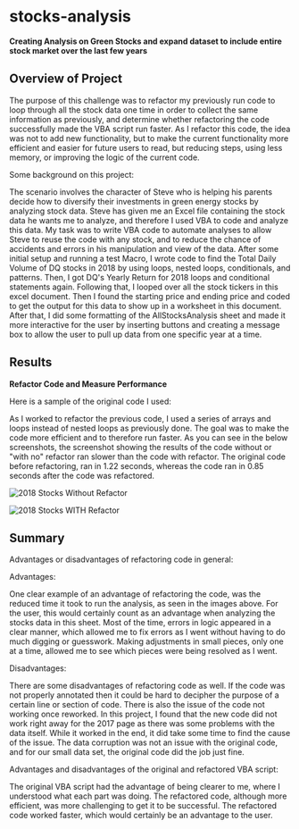 # stocks-analysis
**Creating Analysis on Green Stocks and expand dataset to include entire stock market over the last few years**

## Overview of Project
The purpose of this challenge was to refactor my previously run code to loop through all the stock data one time in order to collect the same information as previously, and determine whether refactoring the code successfully made the VBA script run faster. As I refactor this code, the idea was not to add new functionality, but to make the current functionality more efficient and easier for future users to read, but reducing steps, using less memory, or improving the logic of the current code. 

Some background on this project:

The scenario involves the character of Steve who is helping his parents decide how to diversify their investments in green energy stocks by analyzing stock data. Steve has given me an Excel file containing the stock data he wants me to analyze, and therefore I used VBA to code and analyze this data. My task was to write VBA code to automate analyses to allow Steve to reuse the code with any stock, and to reduce the chance of accidents and errors in his manipulation and view of the data. After some initial setup and running a test Macro, I wrote code to find the Total Daily Volume of DQ stocks in 2018 by using loops, nested loops, conditionals, and patterns. Then, I got DQ's Yearly Return for 2018 loops and conditional statements again. Following that, I looped over all the stock tickers in this excel document. Then I found the starting price and ending price and coded to get the output for this data to show up in a worksheet in this document. After that, I did some formatting of the AllStocksAnalysis sheet and made it more interactive for the user by inserting buttons and creating a message box to allow the user to pull up data from one specific year at a time. 

## Results
**Refactor Code and Measure Performance**

Here is a sample of the original code I used:

As I worked to refactor the previous code, I used a series of arrays and loops instead of nested loops as previously done. The goal was to make the code more efficient and to therefore run faster. As you can see in the below screenshots, the screenshot showing the results of the code without or "with no" refactor ran slower than the code with refactor. The original code before refactoring, ran in 1.22 seconds, whereas the code ran in 0.85 seconds after the code was refactored. 
 
![2018 Stocks Without Refactor](AllStocks2018NOREFACTOR.png)

![2018 Stocks WITH Refactor](resources/AllStocks2018WITHREFACTOR.png)


## Summary

Advantages or disadvantages of refactoring code in general:

Advantages:

One clear example of an advantage of refactoring the code, was the reduced time it took to run the analysis, as seen in the images above. For the user, this would certainly count as an advantage when analyzing the stocks data in this sheet. Most of the time, errors in logic appeared in a clear manner, which allowed me to fix errors as I went without having to do much digging or guesswork. Making adjustments in small pieces, only one at a time, allowed me to see which pieces were being resolved as I went. 

Disadvantages:

There are some disadvantages of refactoring code as well. If the code was not properly annotated then it could be hard to decipher the purpose of a certain line or section of code. There is also the issue of the code not working once reworked. In this project, I found that the new code did not work right away for the 2017 page as there was some problems with the data itself. While it worked in the end, it did take some time to find the cause of the issue. The data corruption was not an issue with the original code, and for our small data set, the original code did the job just fine. 

Advantages and disadvantages of the original and refactored VBA script:

The original VBA script had the advantage of being clearer to me, where I understood what each part was doing. The refactored code, although more efficient, was more challenging to get it to be successful. The refactored code worked faster, which would certainly be an advantage to the user. 